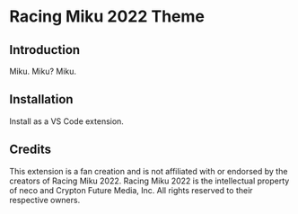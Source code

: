 # Racing Miku 2022 Theme

## Introduction

Miku. Miku? Miku.

## Installation

Install as a VS Code extension.

## Credits

This extension is a fan creation and is not affiliated with or endorsed by the creators of Racing Miku 2022. Racing Miku 2022 is the intellectual property of neco and Crypton Future Media, Inc. All rights reserved to their respective owners.
